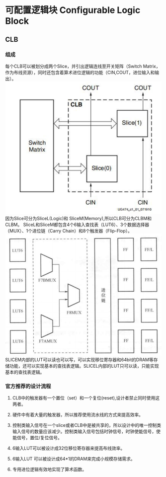 # 可配置逻辑块 Configurable Logic Block
## CLB
### 组成 
每个CLB可以被划分成两个Slice，并引出逻辑连线至开关矩阵（Switch Matrix，作为布线资源），同时还包含着算术进位逻辑的功能（CIN,COUT，进位输入和输出）。
![CLB1](./CLB1.png)
因为Slice可分为SliceL(Logic)和 SliceM(Memory),所以CLB可分为CLBM和CLBM。
SliceL和SliceM都包含4个6输入查找表（LUT6）、3个数据选择器（MUX）、1个进位链（Carry Chain）和8个触发器（Flip-Flop）。
![CLB2](./CLB2.png)
SLICEM内部的LUT可以读也可以写，可以实现移位寄存器和64bit的DRAM等存储功能，还可以实现基本的查找表逻辑。SLICEL内部的LUT只可以读，只能实现基本的查找表逻辑。
### 官方推荐的设计流程
1. CLB中的触发器有一个置位（set）和一个复位(reset),设计者禁止同时使用这两者。

2. 硬件中有着大量的触发器，所以推荐使用流水线的方式来提高效率。

3. 控制类输入信号在一个slice或者CLB中是被共享的，所以设计中的唯一控制类输入信号的数量应该减少。控制类输入信号包括时钟信号，时钟使能信号，使能信号，置位/复位信号。

4. 6输入LUT可以被设计成32位移位寄存器来提高布线效率。

5. 6输入LUT 可以被设计成64*1的DRAM来完成小规模存储需求。

6. 专用进位逻辑有效地实现了算术函数。
